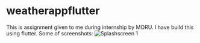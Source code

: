# weatherappflutter
This is assignment given to me during internship by MORU. I have build this using flutter. 
Some of screenshots:
![Splashscreen 1](https://user-images.githubusercontent.com/89696918/201292985-d696755d-d6ef-4c48-802c-4bf50e4cf94e.jpg)
